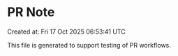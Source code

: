 # PR Note

Created at: Fri 17 Oct 2025 06:53:41 UTC

This file is generated to support testing of PR workflows.
